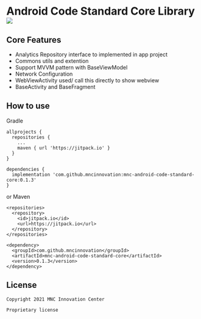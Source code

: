 # Android Code Standard Core Library <img src="https://img.shields.io/github/v/release/mncinnovation/mnc-android-code-standard-core.svg?label=latest"/>

## Core Features

* Analytics Repository interface to implemented in app project
* Commons utils and extention
* Support MVVM pattern with BaseViewModel
* Network Configuration
* WebViewActivity used/ call this directly to show webview 
* BaseActivity and BaseFragment

## How to use
Gradle
```
allprojects {
  repositories {
    ...
    maven { url 'https://jitpack.io' }
  }
}

dependencies {
  implementation 'com.github.mncinnovation:mnc-android-code-standard-core:0.1.3'
}
```
or Maven
```
<repositories>
  <repository>
    <id>jitpack.io</id>
    <url>https://jitpack.io</url>
  </repository>
</repositories>

<dependency>
  <groupId>com.github.mncinnovation</groupId>
  <artifactId>mnc-android-code-standard-core</artifactId>
  <version>0.1.3</version>
</dependency>
```

## License

```
Copyright 2021 MNC Innovation Center

Proprietary license
```

